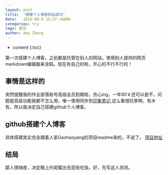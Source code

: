 ```yaml
---
layout: post
title:  "搭建个人博客网站成功"
date:   2016-09-9 15:57 +0800
categories: try
tags: 尝试
author: Amy Zhong
---
```


* content
{:toc}

第一次搭建个人博客，之前都是托管在别人的网站，使用别人提供的网页markdown编辑器来涂鸦。现在有自己的啦，开心的不行不行的！



## 事情是这样的

突然提醒我的作业部落账号高级会员到期啦，伤心ing，一年90￥还可以是不，问题是高级功能我都不怎么用，唯一使用同步到[印象笔记](https://www.yinxiang.com/),这么看很坑爹啊，有木有。所以我决定自己搭建github个人博客。

## github搭建个人博客

具体搭建其实完全跟着人家Gaohaoyang的项目readme来的，不说了。
[项目地址](https://github.com/Gaohaoyang/gaohaoyang.github.io/blob/master/README-zh-cn.md#%E9%A2%84%E8%A7%88%E5%9B%BE)

## 结局

鄙人很嗨皮，决定晚上约闺蜜出去逛街吃饭。好，先写这人测测。